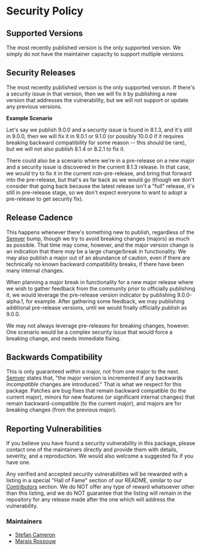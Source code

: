 # Security Policy

## Supported Versions

The most recently published version is the only supported version. We simply do not have the maintainer capacity to support multiple versions.

## Security Releases

The most recently published version is the only supported version. If there's a security issue in that version, then we will fix it by publishing a new version that addresses the vulnerability, but we will not support or update any previous versions.

__Example Scenario__

Let's say we publish 9.0.0 and a security issue is found in 8.1.3, and it's still in 9.0.0, then we will fix it in 9.0.1 or 9.1.0 (or possibly 10.0.0 if it requires breaking backward compatibility for some reason -- this should be rare), but we will not also publish 8.1.4 or 8.2.1 to fix it.

There could also be a scenario where we're in a pre-release on a new major and a security issue is discovered in the current 8.1.3 release. In that case, we would try to fix it in the current non-pre-release, and bring that forward into the pre-release, but that's as far back as we would go (though we don't consider that going back because the latest release isn't a "full" release, it's still in pre-release stage, so we don't expect everyone to want to adopt a pre-release to get security fix).

## Release Cadence

This happens whenever there's something new to publish, regardless of the [Semver](https://semver.org/) bump, though we try to avoid breaking changes (majors) as much as possible. That time may come, however, and the major version change is an indication that there _may_ be a large change/break in functionality. We may also publish a major out of an abundance of caution, even if there are technically no known backward compatibility breaks, if there have been many internal changes.

When planning a major break in functionality for a new major release where we wish to gather feedback from the community prior to officially publishing it, we would leverage the pre-release version indicator by publishing 9.0.0-alpha.1, for example. After gathering some feedback, we may publishing additional pre-release versions, until we would finally officially publish as 9.0.0.

We may not always leverage pre-releases for breaking changes, however. One scenario would be a complex security issue that would force a breaking change, and needs immediate fixing.

## Backwards Compatibility

This is only guaranteed _within_ a major, not from one major to the next. [Semver](https://semver.org/) states that, "the major version is incremented if any backwards _incompatible_ changes are introduced." That is what we respect for this package. Patches are bug fixes that remain backward compatible (to the current major), minors for new features (or significant internal changes) that remain backward-compatible (to the current major), and majors are for breaking changes (from the previous major).

## Reporting Vulnerabilities

If you believe you have found a security vulnerability in this package, please contact one of the maintainers directly and provide them with details, severity, and a reproduction. We would also welcome a suggested fix if you have one.

Any verified and accepted security vulnerabilities will be rewarded with a listing in a special "Hall of Fame" section of our README, similar to our [Contributors](./README.md#contributors) section. We do NOT offer any type of reward whatsoever other than this listing, and we do NOT guarantee that the listing will remain in the repository for any release made after the one which will address the vulnerability.

### Maintainers

- [Stefan Cameron](mailto:stefan@stefcameron.com)
- [Marais Rossouw](mailto:me@marais.dev)

